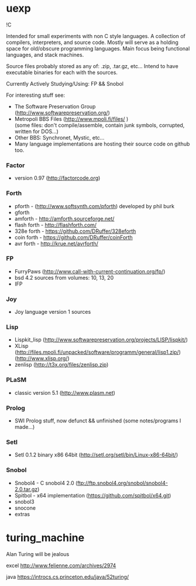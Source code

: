 # uexp
!C

Intended for small experiments with non C style languages. A collection of compilers, interpreters, and source code.
Mostly will serve as a holding space for old/obscure programming languages.
Main focus being functional languages, and stack machines.

Source files probably stored as any of: .zip, .tar.gz, etc...
Intend to have executable binaries for each with the sources.

Currently Actively Studying/Using: FP && Snobol

For interesting stuff see:
* The Software Preservation Group (http://www.softwarepreservation.org/)
* Metropoli BBS Files (http://www.mpoli.fi/files/ )                 
   (some files: don't compile/assemble, contain junk symbols, corrupted, written for DOS...)
* Other BBS: Synchronet, Mystic, etc...
* Many language implementations are hosting their source code on github too.

### Factor
* version 0.97 (http://factorcode.org)

### Forth
* pforth - (http://www.softsynth.com/pforth) developed by phil burk
* gforth
* amforth - http://amforth.sourceforge.net/
* flash forth - http://flashforth.com/
* 328e forth - https://github.com/DRuffer/328eforth
* coin forth - https://github.com/DRuffer/coinForth
* avr forth - http://krue.net/avrforth/

### FP
* FurryPaws (http://www.call-with-current-continuation.org/fp/)
* bsd 4.2 sources from volumes: 10, 13, 20
* IFP

### Joy
* Joy language version 1 sources

### Lisp  
  * Lispkit_lisp (http://www.softwarepreservation.org/projects/LISP/lispkit/)
  * XLisp                   
  (http://files.mpoli.fi/unpacked/software/programm/general/lisp1.zip/)                 
  (http://www.xlisp.org/)
  * zenlisp (http://t3x.org/files/zenlisp.zip)

### PLaSM
* classic version 5.1 (http://www.plasm.net)

### Prolog
* SWI Prolog stuff, now defunct && unfinished (some notes/programs I made...)

### Setl
* Setl 0.1.2 binary x86 64bit   (http://setl.org/setl/bin/Linux-x86-64bit/)

### Snobol
* Snobol4 - C snobol4 2.0       (ftp://ftp.snobol4.org/snobol/snobol4-2.0.tar.gz)
* Spitbol - x64 implementation  (https://github.com/spitbol/x64.git)
* snobol3
* snocone
* extras

# turing_machine
Alan Turing will be jealous

excel
http://www.felienne.com/archives/2974

java
https://introcs.cs.princeton.edu/java/52turing/

